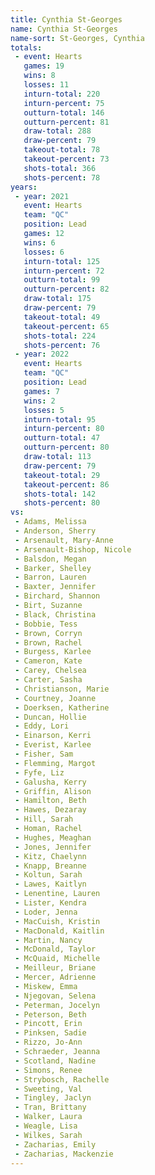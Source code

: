 ```yaml
---
title: Cynthia St-Georges
name: Cynthia St-Georges
name-sort: St-Georges, Cynthia
totals:
 - event: Hearts
   games: 19
   wins: 8
   losses: 11
   inturn-total: 220
   inturn-percent: 75
   outturn-total: 146
   outturn-percent: 81
   draw-total: 288
   draw-percent: 79
   takeout-total: 78
   takeout-percent: 73
   shots-total: 366
   shots-percent: 78
years:
 - year: 2021
   event: Hearts
   team: "QC"
   position: Lead
   games: 12
   wins: 6
   losses: 6
   inturn-total: 125
   inturn-percent: 72
   outturn-total: 99
   outturn-percent: 82
   draw-total: 175
   draw-percent: 79
   takeout-total: 49
   takeout-percent: 65
   shots-total: 224
   shots-percent: 76
 - year: 2022
   event: Hearts
   team: "QC"
   position: Lead
   games: 7
   wins: 2
   losses: 5
   inturn-total: 95
   inturn-percent: 80
   outturn-total: 47
   outturn-percent: 80
   draw-total: 113
   draw-percent: 79
   takeout-total: 29
   takeout-percent: 86
   shots-total: 142
   shots-percent: 80
vs:
 - Adams, Melissa
 - Anderson, Sherry
 - Arsenault, Mary-Anne
 - Arsenault-Bishop, Nicole
 - Balsdon, Megan
 - Barker, Shelley
 - Barron, Lauren
 - Baxter, Jennifer
 - Birchard, Shannon
 - Birt, Suzanne
 - Black, Christina
 - Bobbie, Tess
 - Brown, Corryn
 - Brown, Rachel
 - Burgess, Karlee
 - Cameron, Kate
 - Carey, Chelsea
 - Carter, Sasha
 - Christianson, Marie
 - Courtney, Joanne
 - Doerksen, Katherine
 - Duncan, Hollie
 - Eddy, Lori
 - Einarson, Kerri
 - Everist, Karlee
 - Fisher, Sam
 - Flemming, Margot
 - Fyfe, Liz
 - Galusha, Kerry
 - Griffin, Alison
 - Hamilton, Beth
 - Hawes, Dezaray
 - Hill, Sarah
 - Homan, Rachel
 - Hughes, Meaghan
 - Jones, Jennifer
 - Kitz, Chaelynn
 - Knapp, Breanne
 - Koltun, Sarah
 - Lawes, Kaitlyn
 - Lenentine, Lauren
 - Lister, Kendra
 - Loder, Jenna
 - MacCuish, Kristin
 - MacDonald, Kaitlin
 - Martin, Nancy
 - McDonald, Taylor
 - McQuaid, Michelle
 - Meilleur, Briane
 - Mercer, Adrienne
 - Miskew, Emma
 - Njegovan, Selena
 - Peterman, Jocelyn
 - Peterson, Beth
 - Pincott, Erin
 - Pinksen, Sadie
 - Rizzo, Jo-Ann
 - Schraeder, Jeanna
 - Scotland, Nadine
 - Simons, Renee
 - Strybosch, Rachelle
 - Sweeting, Val
 - Tingley, Jaclyn
 - Tran, Brittany
 - Walker, Laura
 - Weagle, Lisa
 - Wilkes, Sarah
 - Zacharias, Emily
 - Zacharias, Mackenzie
---
```

